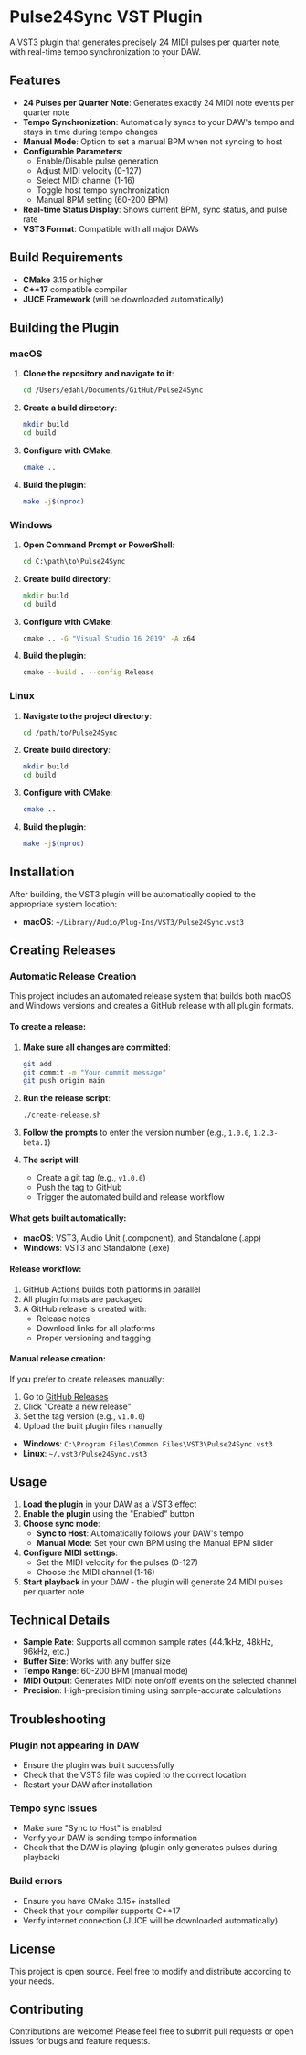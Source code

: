 # Pulse24Sync VST Plugin

A VST3 plugin that generates precisely 24 MIDI pulses per quarter note, with real-time tempo synchronization to your DAW.

## Features

- **24 Pulses per Quarter Note**: Generates exactly 24 MIDI note events per quarter note
- **Tempo Synchronization**: Automatically syncs to your DAW's tempo and stays in time during tempo changes
- **Manual Mode**: Option to set a manual BPM when not syncing to host
- **Configurable Parameters**:
  - Enable/Disable pulse generation
  - Adjust MIDI velocity (0-127)
  - Select MIDI channel (1-16)
  - Toggle host tempo synchronization
  - Manual BPM setting (60-200 BPM)
- **Real-time Status Display**: Shows current BPM, sync status, and pulse rate
- **VST3 Format**: Compatible with all major DAWs

## Build Requirements

- **CMake** 3.15 or higher
- **C++17** compatible compiler
- **JUCE Framework** (will be downloaded automatically)

## Building the Plugin

### macOS

1. **Clone the repository and navigate to it**:
   ```bash
   cd /Users/edahl/Documents/GitHub/Pulse24Sync
   ```

2. **Create a build directory**:
   ```bash
   mkdir build
   cd build
   ```

3. **Configure with CMake**:
   ```bash
   cmake ..
   ```

4. **Build the plugin**:
   ```bash
   make -j$(nproc)
   ```

### Windows

1. **Open Command Prompt or PowerShell**:
   ```cmd
   cd C:\path\to\Pulse24Sync
   ```

2. **Create build directory**:
   ```cmd
   mkdir build
   cd build
   ```

3. **Configure with CMake**:
   ```cmd
   cmake .. -G "Visual Studio 16 2019" -A x64
   ```

4. **Build the plugin**:
   ```cmd
   cmake --build . --config Release
   ```

### Linux

1. **Navigate to the project directory**:
   ```bash
   cd /path/to/Pulse24Sync
   ```

2. **Create build directory**:
   ```bash
   mkdir build
   cd build
   ```

3. **Configure with CMake**:
   ```bash
   cmake ..
   ```

4. **Build the plugin**:
   ```bash
   make -j$(nproc)
   ```

## Installation

After building, the VST3 plugin will be automatically copied to the appropriate system location:

- **macOS**: `~/Library/Audio/Plug-Ins/VST3/Pulse24Sync.vst3`

## Creating Releases

### Automatic Release Creation

This project includes an automated release system that builds both macOS and Windows versions and creates a GitHub release with all plugin formats.

#### To create a release:

1. **Make sure all changes are committed**:
   ```bash
   git add .
   git commit -m "Your commit message"
   git push origin main
   ```

2. **Run the release script**:
   ```bash
   ./create-release.sh
   ```

3. **Follow the prompts** to enter the version number (e.g., `1.0.0`, `1.2.3-beta.1`)

4. **The script will**:
   - Create a git tag (e.g., `v1.0.0`)
   - Push the tag to GitHub
   - Trigger the automated build and release workflow

#### What gets built automatically:

- **macOS**: VST3, Audio Unit (.component), and Standalone (.app)
- **Windows**: VST3 and Standalone (.exe)

#### Release workflow:

1. GitHub Actions builds both platforms in parallel
2. All plugin formats are packaged
3. A GitHub release is created with:
   - Release notes
   - Download links for all platforms
   - Proper versioning and tagging

#### Manual release creation:

If you prefer to create releases manually:
1. Go to [GitHub Releases](https://github.com/your-repo/releases)
2. Click "Create a new release"
3. Set the tag version (e.g., `v1.0.0`)
4. Upload the built plugin files manually
- **Windows**: `C:\Program Files\Common Files\VST3\Pulse24Sync.vst3`
- **Linux**: `~/.vst3/Pulse24Sync.vst3`

## Usage

1. **Load the plugin** in your DAW as a VST3 effect
2. **Enable the plugin** using the "Enabled" button
3. **Choose sync mode**:
   - **Sync to Host**: Automatically follows your DAW's tempo
   - **Manual Mode**: Set your own BPM using the Manual BPM slider
4. **Configure MIDI settings**:
   - Set the MIDI velocity for the pulses (0-127)
   - Choose the MIDI channel (1-16)
5. **Start playback** in your DAW - the plugin will generate 24 MIDI pulses per quarter note

## Technical Details

- **Sample Rate**: Supports all common sample rates (44.1kHz, 48kHz, 96kHz, etc.)
- **Buffer Size**: Works with any buffer size
- **Tempo Range**: 60-200 BPM (manual mode)
- **MIDI Output**: Generates MIDI note on/off events on the selected channel
- **Precision**: High-precision timing using sample-accurate calculations

## Troubleshooting

### Plugin not appearing in DAW
- Ensure the plugin was built successfully
- Check that the VST3 file was copied to the correct location
- Restart your DAW after installation

### Tempo sync issues
- Make sure "Sync to Host" is enabled
- Verify your DAW is sending tempo information
- Check that the DAW is playing (plugin only generates pulses during playback)

### Build errors
- Ensure you have CMake 3.15+ installed
- Check that your compiler supports C++17
- Verify internet connection (JUCE will be downloaded automatically)

## License

This project is open source. Feel free to modify and distribute according to your needs.

## Contributing

Contributions are welcome! Please feel free to submit pull requests or open issues for bugs and feature requests.
